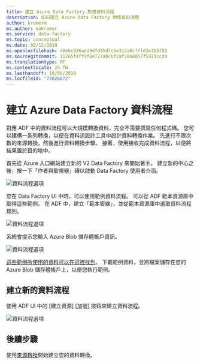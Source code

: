 ```yaml
---
title: 建立 Azure Data Factory 對應資料流程
description: 如何建立 Azure Data Factory 對應資料流程
author: kromerm
ms.author: makromer
ms.service: data-factory
ms.topic: conceptual
ms.date: 02/12/2019
ms.openlocfilehash: d8ebc026add9dfd85d7cbe312a8cfffd3e365f82
ms.sourcegitcommit: 11265f4ff9f8e727a0cbf2af20a8057f5923ccda
ms.translationtype: MT
ms.contentlocale: zh-TW
ms.lasthandoff: 10/08/2019
ms.locfileid: "72026872"
---
```

# <a name="create-azure-data-factory-data-flow"></a>建立 Azure Data Factory 資料流程



對應 ADF 中的資料流程可以大規模轉換資料，完全不需要撰寫任何程式碼。 您可以建構一系列轉換，以便在資料流設計工具中設計資料轉換作業。 先進行不限次數的來源轉換，然後進行資料轉換步驟。 接著，使用接收完成資料流程，以便將結果置於目的地中。

首先從 Azure 入口網站建立新的 V2 Data Factory 來開始著手。 建立新的中心之後，按一下「作者與監視器」磚以啟動 Data Factory 使用者介面。

![資料流程選項](media/data-flow/v2portal.png "資料流程建立")

您在 Data Factory UI 中時，可以使用範例資料流程。 可以從 ADF 範本資源庫中取得這些範例。 在 ADF 中，建立「範本管線」，並從範本資源庫中選取資料流程類別。

![資料流程選項](media/data-flow/template.png "資料流程建立")

系統會提示您輸入 Azure Blob 儲存體帳戶資訊。

![資料流程選項](media/data-flow/template2.png "資料流程建立 2")

[這些範例所使用的資料可以在這裡找到](https://github.com/kromerm/adfdataflowdocs/tree/master/sampledata)。 下載範例資料，並將檔案儲存在您的 Azure Blob 儲存體帳戶上，以便您執行範例。

## <a name="create-new-data-flow"></a>建立新的資料流程

使用 ADF UI 中的 [建立資源] [加號] 按鈕來建立資料流程。

![資料流程選項](media/data-flow/newresource.png "新資源")

## <a name="next-steps"></a>後續步驟

使用[來源轉換](data-flow-source.md)開始建立您的資料轉換。
